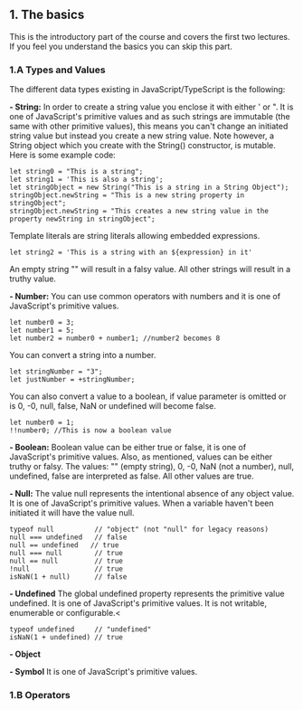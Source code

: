 ## 1. The basics
This is the introductory part of the course and covers the first two lectures. If you feel you understand the basics you can skip this part.

### 1.A Types and Values
The different data types existing in JavaScript/TypeScript is the following:

**- String:**
In order to create a string value you enclose it with either ' or ". It is one of JavaScript's primitive values and as such strings are immutable (the same with other primitive values), this means you can't change an initiated string value but instead you create a new string value. Note however, a String object which you create with the String() constructor, is mutable. Here is some example code:
```
let string0 = "This is a string";
let string1 = 'This is also a string';
let stringObject = new String("This is a string in a String Object");
stringObject.newString = "This is a new string property in stringObject";
stringObject.newString = "This creates a new string value in the property newString in stringObject";
```

Template literals are string literals allowing embedded expressions.
```
let string2 = 'This is a string with an ${expression} in it'
```

An empty string "" will result in a falsy value. All other strings will result in a truthy value.

**- Number:**
You can use common operators with numbers and it is one of JavaScript's primitive values.
```
let number0 = 3;
let number1 = 5;
let number2 = number0 + number1; //number2 becomes 8
```

You can convert a string into a number.
```
let stringNumber = "3";
let justNumber = +stringNumber;
```

You can also convert a value to a boolean, if value parameter is omitted or is 0, -0, null, false, NaN or undefined will become false.
```
let number0 = 1;
!!number0; //This is now a boolean value
```

**- Boolean:**
Boolean value can be either true or false, it is one of JavaScript's primitive values. Also, as mentioned, values can be either truthy or falsy. The values: "" (empty string), 0, -0, NaN (not a number), null, undefined, false are interpreted as false. All other values are true.

**- Null:**
The value null represents the intentional absence of any object value. It is one of JavaScript's primitive values. When a variable haven't been initiated it will have the value null.
```
typeof null          // "object" (not "null" for legacy reasons)
null === undefined   // false
null == undefined   // true
null === null        // true
null == null         // true
!null                // true
isNaN(1 + null)      // false
```

**- Undefined**
The global undefined property represents the primitive value undefined. It is one of JavaScript's primitive values. It is not writable, enumerable or configurable.<
```
typeof undefined     // "undefined"
isNaN(1 + undefined) // true
```

**- Object**


**- Symbol**
It is one of JavaScript's primitive values.

### 1.B Operators

